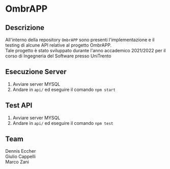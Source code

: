 # OmbrAPP

## Descrizione

All'interno della repository `OmbrAPP` sono presenti l'implementazione e il testing di alcune API relative al progetto OmbrAPP. <br>
Tale progetto è stato sviluppato durante l'anno accademico 2021/2022 per il corso di Ingegneria del Software presso UniTrento

## Esecuzione Server

1. Avviare server MYSQL
2. Andare in `api/` ed eseguire il comando `npm start`

## Test API

1. Avviare server MYSQL
2. Andare in `api/` ed eseguire il comando `npm test`

## Team

Dennis Eccher <br>
Giulio Cappelli <br>
Marco Zani <br>
